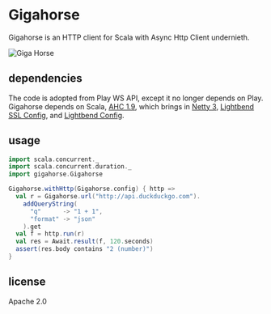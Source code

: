 Gigahorse
==========

Gigahorse is an HTTP client for Scala with Async Http Client undernieth.

![Giga Horse](gigahorse.jpg)

dependencies
------------

The code is adopted from Play WS API, except it no longer depends on Play.
Gigahorse depends on Scala, [AHC 1.9][ahc], which brings in [Netty 3][netty],
[Lightbend SSL Config][sslconfig], and [Lightbend Config][config].

usage
-----

```scala
import scala.concurrent._
import scala.concurrent.duration._
import gigahorse.Gigahorse

Gigahorse.withHttp(Gigahorse.config) { http =>
  val r = Gigahorse.url("http://api.duckduckgo.com").
    addQueryString(
      "q"      -> "1 + 1",
      "format" -> "json"
    ).get
  val f = http.run(r)
  val res = Await.result(f, 120.seconds)
  assert(res.body contains "2 (number)")
}
```

license
-------

Apache 2.0

  [ahc]: https://github.com/AsyncHttpClient/async-http-client/tree/1.9.x
  [netty]: http://netty.io
  [sslconfig]: https://github.com/typesafehub/ssl-config
  [config]: https://github.com/typesafehub/config
